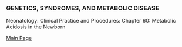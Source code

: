 

### GENETICS, SYNDROMES, AND METABOLIC DISEASE
Neonatology: Clinical Practice and Procedures: Chapter 60: Metabolic Acidosis in the Newborn

<a href = "https://tracielin.github.io/PICU_Resources/index"> Main Page </a>
